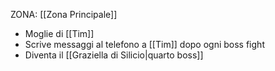 ZONA: [[Zona Principale]]

- Moglie di [[Tim]]
- Scrive messaggi al telefono a [[Tim]] dopo ogni boss fight
- Diventa il [[Graziella di Silicio|quarto boss]]